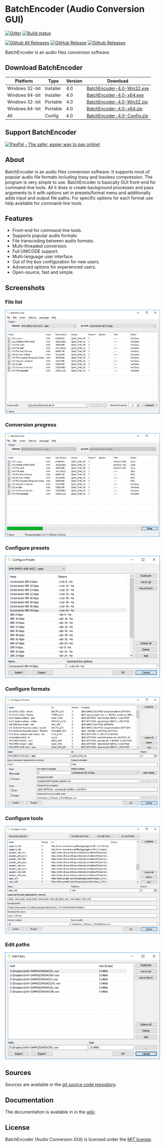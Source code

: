 ﻿# BatchEncoder (Audio Conversion GUI)

[![Gitter](https://badges.gitter.im/wieslawsoltes/BatchEncoder.svg)](https://gitter.im/wieslawsoltes/BatchEncoder?utm_source=badge&utm_medium=badge&utm_campaign=pr-badge)
[![Build status](https://ci.appveyor.com/api/projects/status/gf82ojfu97e7udx7/branch/master?svg=true)](https://ci.appveyor.com/project/wieslawsoltes/batchencoder/branch/master)

[![Github All Releases](https://img.shields.io/github/downloads/wieslawsoltes/batchencoder/total.svg)](https://github.com/wieslawsoltes/BatchEncoder/releases)
[![GitHub Release](https://img.shields.io/github/release/wieslawsoltes/batchencoder.svg)](https://github.com/wieslawsoltes/batchencoder/releases/latest)
[![Github Releases](https://img.shields.io/github/downloads/wieslawsoltes/batchencoder/latest/total.svg)](https://github.com/wieslawsoltes/BatchEncoder/releases)

BatchEncoder is an audio files conversion software.

## Download BatchEncoder

| Platform              | Type        | Version       | Download                                                                                                                               |
|-----------------------|-------------|---------------|----------------------------------------------------------------------------------------------------------------------------------------|
| Windows 32-bit        | Installer   | 4.0           | [BatchEncoder-4.0-Win32.exe](https://github.com/wieslawsoltes/BatchEncoder/releases/download/4.0/BatchEncoder-4.0-Win32.exe)           |
| Windows 64-bit        | Installer   | 4.0           | [BatchEncoder-4.0-x64.exe](https://github.com/wieslawsoltes/BatchEncoder/releases/download/4.0/BatchEncoder-4.0-x64.exe)               |
| Windows 32-bit        | Portable    | 4.0           | [BatchEncoder-4.0-Win32.zip](https://github.com/wieslawsoltes/BatchEncoder/releases/download/4.0/BatchEncoder-4.0-Win32.zip)           |
| Windows 64-bit        | Portable    | 4.0           | [BatchEncoder-4.0-x64.zip](https://github.com/wieslawsoltes/BatchEncoder/releases/download/4.0/BatchEncoder-4.0-x64.zip)               |
| All                   | Config      | 4.0           | [BatchEncoder-4.0-Config.zip](https://github.com/wieslawsoltes/BatchEncoder/releases/download/4.0/BatchEncoder-4.0-Config.zip)         |

## Support BatchEncoder

[![PayPal - The safer, easier way to pay online!](https://www.paypalobjects.com/en_US/i/btn/btn_donate_SM.gif)](https://www.paypal.com/cgi-bin/webscr?cmd=_s-xclick&hosted_button_id=GFQMG36HPYT6W)

## About

BatchEncoder is an audio files conversion software. It supports most of popular audio file formats 
including lossy and lossless compression. The program is very simple to use. 
BatchEncoder is basically GUI front-end for command-line tools. All it does is create background 
processes and pass arguments to it with options set in presets/format menu and additionally 
adds input and output file paths. For specific options for each format use help available for command-line tools.

## Features

* Front-end for command-line tools.
* Supports popular audio formats.
* File transcoding between audio formats.
* Multi-threaded conversion.
* Full UNICODE support.
* Multi-language user interface.
* Out of the box configuration for new users.
* Advanced options for experienced users.
* Open-source, fast and simple.

## Screenshots

### File list

[![File List](screenshots/FileList.png)](https://github.com/wieslawsoltes/BatchEncoder/blob/master/screenshots/FileList.png)

### Conversion progress

[![File List Converting](screenshots/FileListConverting.png)](https://github.com/wieslawsoltes/BatchEncoder/blob/master/screenshots/FileListConverting.png)

### Configure presets

[![Configure Presets](screenshots/ConfigurePresets.png)](https://github.com/wieslawsoltes/BatchEncoder/blob/master/screenshots/ConfigurePresets.png)

### Configure formats

[![Configure Formats](screenshots/ConfigureFormats.png)](https://github.com/wieslawsoltes/BatchEncoder/blob/master/screenshots/ConfigureFormats.png)

### Configure tools

[![Configure Tools](screenshots/ConfigureTools.png)](https://github.com/wieslawsoltes/BatchEncoder/blob/master/screenshots/ConfigureTools.png)

### Edit paths

[![Edit paths](screenshots/EditPaths.png)](https://github.com/wieslawsoltes/BatchEncoder/blob/master/screenshots/EditPaths.png)

## Sources

Sources are available in the [git source code repository](https://github.com/wieslawsoltes/BatchEncoder/).

## Documentation

The documentation is available in in the [wiki](https://github.com/wieslawsoltes/BatchEncoder/wiki).

## License

BatchEncoder (Audio Conversion GUI) is licensed under the [MIT license](LICENSE.TXT).
